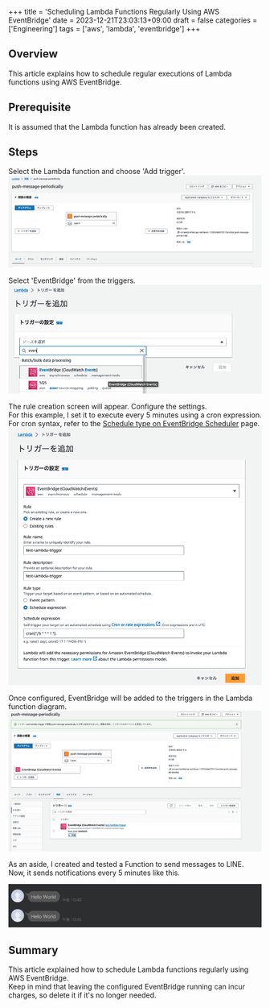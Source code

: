 +++
title = 'Scheduling Lambda Functions Regularly Using AWS EventBridge'
date = 2023-12-21T23:03:13+09:00
draft = false
categories = ['Engineering']
tags = ['aws', 'lambda', 'eventbridge']
+++

## Overview
This article explains how to schedule regular executions of Lambda functions using AWS EventBridge.

## Prerequisite
It is assumed that the Lambda function has already been created.

## Steps
Select the Lambda function and choose 'Add trigger'.  
![img-008-001.png](img-008-001.png)

Select 'EventBridge' from the triggers.  
![img-008-002.png](img-008-002.png)

The rule creation screen will appear. Configure the settings.  
For this example, I set it to execute every 5 minutes using a cron expression.  
For cron syntax, refer to the [Schedule type on EventBridge Scheduler](https://docs.aws.amazon.com/scheduler/latest/UserGuide/schedule-types.html#cron-based) page.  
![img-008-003.png](img-008-003.png)

Once configured, EventBridge will be added to the triggers in the Lambda function diagram.  
![img-008-004.png](img-008-004.png)

As an aside, I created and tested a Function to send messages to LINE.  
Now, it sends notifications every 5 minutes like this.

![img-008-005.png](img-008-005.png)

## Summary
This article explained how to schedule Lambda functions regularly using AWS EventBridge.  
Keep in mind that leaving the configured EventBridge running can incur charges, so delete it if it's no longer needed.